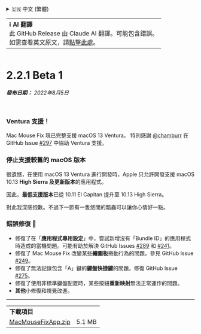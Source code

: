 <details>
<summary>🇨🇳 中文 (繁體)</summary>

[🇬🇧 English (GitHub Release)](https://github.com/noah-nuebling/mac-mouse-fix/releases/tag/2.2.1-Beta-1)\
[🇦🇩 Català](https://redirect.macmousefix.com/?target=mmf-release&tag=2.2.1-Beta-1&locale=ca)\
[🇩🇪 Deutsch](https://redirect.macmousefix.com/?target=mmf-release&tag=2.2.1-Beta-1&locale=de)\
[🇪🇸 Español](https://redirect.macmousefix.com/?target=mmf-release&tag=2.2.1-Beta-1&locale=es)\
[🇫🇷 Français](https://redirect.macmousefix.com/?target=mmf-release&tag=2.2.1-Beta-1&locale=fr)\
[🇮🇩 Indonesia](https://redirect.macmousefix.com/?target=mmf-release&tag=2.2.1-Beta-1&locale=id)\
[🇮🇹 Italiano](https://redirect.macmousefix.com/?target=mmf-release&tag=2.2.1-Beta-1&locale=it)\
[🇭🇺 Magyar](https://redirect.macmousefix.com/?target=mmf-release&tag=2.2.1-Beta-1&locale=hu)\
[🇳🇱 Nederlands](https://redirect.macmousefix.com/?target=mmf-release&tag=2.2.1-Beta-1&locale=nl)\
[🇵🇱 Polski](https://redirect.macmousefix.com/?target=mmf-release&tag=2.2.1-Beta-1&locale=pl)\
[🇧🇷 Português (Brasil)](https://redirect.macmousefix.com/?target=mmf-release&tag=2.2.1-Beta-1&locale=pt-BR)\
[🇵🇹 Português (Portugal)](https://redirect.macmousefix.com/?target=mmf-release&tag=2.2.1-Beta-1&locale=pt-PT)\
[🇷🇴 Română](https://redirect.macmousefix.com/?target=mmf-release&tag=2.2.1-Beta-1&locale=ro)\
[🇸🇪 Svenska](https://redirect.macmousefix.com/?target=mmf-release&tag=2.2.1-Beta-1&locale=sv)\
[🇻🇳 Tiếng Việt](https://redirect.macmousefix.com/?target=mmf-release&tag=2.2.1-Beta-1&locale=vi)\
[🇹🇷 Türkçe](https://redirect.macmousefix.com/?target=mmf-release&tag=2.2.1-Beta-1&locale=tr)\
[🇨🇿 Čeština](https://redirect.macmousefix.com/?target=mmf-release&tag=2.2.1-Beta-1&locale=cs)\
[🇬🇷 Ελληνικά](https://redirect.macmousefix.com/?target=mmf-release&tag=2.2.1-Beta-1&locale=el)\
[🇷🇺 Русский](https://redirect.macmousefix.com/?target=mmf-release&tag=2.2.1-Beta-1&locale=ru)\
[🇺🇦 Українська](https://redirect.macmousefix.com/?target=mmf-release&tag=2.2.1-Beta-1&locale=uk)\
[🇮🇱 עברית](https://redirect.macmousefix.com/?target=mmf-release&tag=2.2.1-Beta-1&locale=he)\
[🇸🇦 العربية](https://redirect.macmousefix.com/?target=mmf-release&tag=2.2.1-Beta-1&locale=ar)\
[🇮🇳 हिन्दी](https://redirect.macmousefix.com/?target=mmf-release&tag=2.2.1-Beta-1&locale=hi)\
[🇹🇭 ไทย](https://redirect.macmousefix.com/?target=mmf-release&tag=2.2.1-Beta-1&locale=th)\
[🇨🇳 中文 (简体)](https://redirect.macmousefix.com/?target=mmf-release&tag=2.2.1-Beta-1&locale=zh-Hans)\
**🇨🇳 中文 (繁體)**\
[🇭🇰 中文（香港)](https://redirect.macmousefix.com/?target=mmf-release&tag=2.2.1-Beta-1&locale=zh-HK)\
[🇯🇵 日本語](https://redirect.macmousefix.com/?target=mmf-release&tag=2.2.1-Beta-1&locale=ja)\
[🇰🇷 한국어](https://redirect.macmousefix.com/?target=mmf-release&tag=2.2.1-Beta-1&locale=ko)\
[Help translate Mac Mouse Fix to different languages!](https://github.com/noah-nuebling/mac-mouse-fix/discussions/731)
</details>
<table align=><td>
<b>ℹ️ AI 翻譯</b><br>
此 GitHub Release 由 Claude AI 翻譯。可能包含錯誤。<br>
如需查看英文原文，請<a href="https://github.com/noah-nuebling/mac-mouse-fix/releases/tag/2.2.1-Beta-1">點擊此處</a>。
</td></table>

<table></table>

# 2.2.1 Beta 1
***發布日期：** 2022年8月5日*

<br>

### Ventura 支援！
Mac Mouse Fix 現已完整支援 macOS 13 Ventura。
特別感謝 [@chamburr](https://github.com/chamburr) 在 GitHub Issue [#297](https://github.com/noah-nuebling/mac-mouse-fix/issues/297) 中協助 Ventura 支援。

### 停止支援較舊的 macOS 版本

很遺憾，在使用 macOS 13 Ventura 進行開發時，Apple 只允許開發支援 macOS 10.13 **High Sierra 及更新版本**的應用程式。

因此，**最低支援版本**已從 10.11 El Capitan 提升至 10.13 High Sierra。

對此我深感抱歉。不過下一節有一隻悠閒的瓢蟲可以讓你心情好一點。

### 錯誤修復 🐞 
- 修復了在「**應用程式專用設定**」中，嘗試新增沒有「Bundle ID」的應用程式時造成的當機問題。可能有助於解決 GitHub Issues [#289](https://github.com/noah-nuebling/mac-mouse-fix/issues/289) 和 [#241](https://github.com/noah-nuebling/mac-mouse-fix/issues/241)。
- 修復了 Mac Mouse Fix 改變某些**繪圖板**捲動行為的問題。參見 GitHub Issue [#249](https://github.com/noah-nuebling/mac-mouse-fix/issues/249)。
- 修復了無法記錄包含「A」鍵的**鍵盤快捷鍵**的問題。修復 GitHub Issue [#275](https://github.com/noah-nuebling/mac-mouse-fix/issues/275)。
- 修復了使用非標準鍵盤配置時，某些按鈕**重新映射**無法正常運作的問題。
- **其他**小修復和視覺改進。

---

<table align="start">
<tr>
    <td colspan=2>
        <b>下載項目</b>
    </td>
</tr>
<tr>
    <td><a href="https://github.com/noah-nuebling/mac-mouse-fix/releases/download/2.2.1-Beta-1/MacMouseFixApp.zip">MacMouseFixApp.zip</a></td>
    <td>5.1 MB</td>
</tr>
</table>